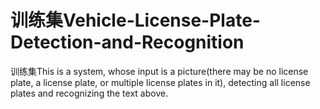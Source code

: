 # 训练集Vehicle-License-Plate-Detection-and-Recognition
训练集This is a system, whose input is a picture(there may be no license plate, a license plate, or multiple license plates in it), detecting all license plates and recognizing the text above.
